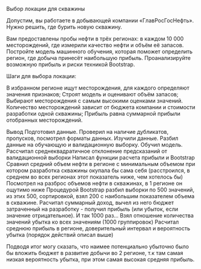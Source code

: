 Выбор локации для скважины

Допустим, вы работаете в добывающей компании «ГлавРосГосНефть». Нужно решить, где бурить новую скважину.

Вам предоставлены пробы нефти в трёх регионах: в каждом 10 000 месторождений, где измерили качество нефти и объём её запасов. Постройте модель машинного обучения, которая поможет определить регион, где добыча принесёт наибольшую прибыль. Проанализируйте возможную прибыль и риски техникой Bootstrap.

Шаги для выбора локации:

В избранном регионе ищут месторождения, для каждого определяют значения признаков;
Строят модель и оценивают объём запасов;
Выбирают месторождения с самым высокими оценками значений. Количество месторождений зависит от бюджета компании и стоимости разработки одной скважины;
Прибыль равна суммарной прибыли отобранных месторождений.

Вывод
Подготовил данные. Проверил на наличие дубликатов, пропусков, посмотрел форматы данных. Изучили данные. Разбил данные на обучающую и валидационную выборку. Обучил модель. Рассчитал среднеквадратичное отклонение предсказаний от валидационной выборки Написал функции расчета прибыли и Bootstrap Сравнил средний объем нефти в регионе с минимальным объемом при котором разработка скважины окупала бы сама себя (расстроился, в среднем во всех регионах этот показатель ниже, чем хотелось бы) Посмотрел на разброс объемов нефти в скважинах, в 1 регионе он ощутимо ниже Процедурой Bootstrap разбил выборки по 500 значений, из этих 500, сортировкой, взял 200 с наибольшим показателем объема в скважине. Расчитал суммарный доход, вычел из него бюджет затраченный на разработку - получил прибыль (или убыток, если значение отрицательное). И так 1000 раз... Взял отношение количества значений убытка ко всех значениям (1000 группировок) Расчитал среднюю прибыль в регионе, доверительный интервал и вероятность убытка (порядок действий описал выше)

Подводя итог могу сказать, что наимее потенциально убыточно было бы вложить бюджет в развитие добычи во 2 регионе, т.к там самая низкая вероятность убытка, при этом самая высокая средняя прибыль.
